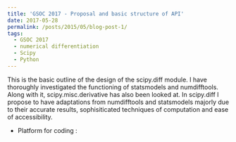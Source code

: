 ```yaml
---
title: 'GSOC 2017 - Proposal and basic structure of API'
date: 2017-05-28
permalink: /posts/2015/05/blog-post-1/
tags:
  - GSOC 2017
  - numerical differentiation
  - Scipy
  - Python 
---
```


This is the basic outline of the design of the scipy.diff module. I have thoroughly investigated the functioning of statsmodels and numdifftools. Along with it, scipy.misc.derivative has also been looked at. In scipy.diff I propose to have adaptations from numdifftools and statsmodels majorly due to their accurate results, sophisiticated techniques of computation and ease of accessibility. 

* Platform for coding :
